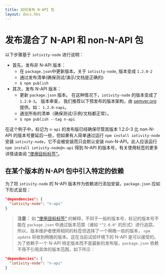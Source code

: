 ```yaml
---
title: 如何发布 N-API 包
layout: docs.hbs
---
```


# 发布混合了 N-API 和 non-N-API 包

以下步骤基于 `iotivity-node` 进行说明：

- 首先，发布非 N-API 版本：
  - 在 `package.json`中更新版本。关于 `iotivity-node`, 版本变成 `1.2.0-2`
  - 通过发布清单(确保测试/演示/文档是正确的)
  - `$ npm publish`
- 其次，发布 N-API 版本：
  - 更新 `package.json` 版本。 在这种情况下，`iotivity-node` 的版本变成了 `1.2.0-3`。 版本审查， 我们推荐以下预发布的版本架构，由 [semver.org](https://semver.org/#spec-item-9)提供。如： `1.2.0-napi`。
  - 通览所有的清单（确保测试/示例/文档都正常）。
  - `$ npm publish --tag n-api`

在这个例子中，标记为 `n-api` 的发布版已经确保尽管其版本 1.2.0-3 比 non-N-API 的版本号要延后一些，但如果有人简单通过运行 `npm install iotivity-node` 安装 `iotivity-node`，它不会被安装而只会默认安装 non-N-API。此人应该运行 `npm install iotivity-node@n-api` 得到 N-API 的版本号，有关使用标签的更多详情请查阅 ["使用目标标签"][]。

## 在某个版本的 N-API 包中引入特定的依赖

为了将 `iotivity-node` 的 N-API 版本作为依赖进行添加安装，`package.json` 应如下形式呈现：

```json
"dependencies": {
  "iotivity-node": "n-api"
}
```

> **注意：** 如 ["使用目标标签"](https://docs.npmjs.com/getting-started/using-tags) 的解释，不同于一般的版本号，标记的版本号不能在 `package.json` 中通过版本范围（诸如 `"^2.0.0"` 的形式）进行追踪。所以，版本维护者使用相同的标签但选择了一个稍晚一些的版本， `npm update` 将收到稍晚的版本。这在当前试验环境下的 N-API 是可以接受的。为了依赖于一个 N-API 特定版本而不是最新的发布版，`package.json` 依赖不得不引用具体的版本范围，如下所示：

```json
"dependencies": {
  "iotivity-node": "n-api"
}
```

["使用目标标签"]: https://docs.npmjs.com/getting-started/using-tags
